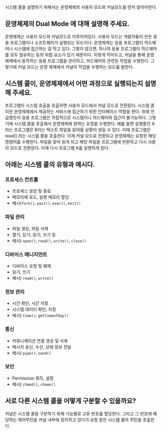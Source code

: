 시스템 콜을 설명하기 위해서는 운영체제의 사용자 모드와 커널모드를 먼저 알아야한다. 

## 운영체제의 Dual Mode 에 대해 설명해 주세요.

운영체제는 사용자 모드와 커널모드로 이루어져있다. 사용자 모드는 개발자들이 만든 응용 프로그램이나 소프트웨어가 실행되는 모드이다. 운영체제는 응용 프로그램이 하드웨어나 시스템에 접근하는 걸 막고 있다. 그렇지 않으면, 하나의 응용 프로그램이 하드웨어를 모두 점유하는 등의 위험 요소가 있기 때문이다. 이렇게 막아두고, 커널을 통해 운영 체제에서 동작하는 응용 프로그램을 관리하고, 하드웨어와 관련된 작업을 수행한다. 그렇기에 커널 모드는 운영 체제에서 커널이 작업을 수행하는 모드를 말한다. 

## 시스템 콜이, 운영체제에서 어떤 과정으로 실행되는지 설명해 주세요.

프로그램이 시스템 호출을 호출하면 사용자 모드에서 커널 모드로 전환된다. 시스템 콜이란 운영체제에서 제공하는 서비스에 접근하기 위한 인터페이스 역할을 한다. 위에 언급했듯이 응용 프로그램은 직접적으로 시스템이나 하드웨어와 접근이 불가능하다. 그렇기에 시스템 콜을 호출해서 운영체제에 원하는 요청을 수행한다. 예를 들면 실행중인 A 라는 프로그램은 B라는 텍스트 파일을 읽어올 상황이 생길 수 있다. 이때 프로그램은 read() 라는 시스템 콜을 호출한다. 이제 커널 모드로 전환되고 운영체제는 요청한 해당 명령어를 수행한다. 파일을 찾아 읽게 되고 해당 파일을 프로그램에 반환하고 다시 사용자 모드로 전환된다. 이제 다시 프로그램 A를 실행하게 된다.

## 아래는 시스템 콜의 유형과 예시다.

### 프로세스 컨트롤

- 프로세스 생성 및 종료
- 메모리에 로드, 실행 메모리 할당
- 예시)`fork()`, `wait()`, `exec()`, `exit()`

### 파일 관리

- 파일 생성, 파일 삭제
- 열기, 닫기, 읽기, 쓰기 등
- 예시) `open()`, `read()`, `write()`, `close()`

### 디바이스 매니지먼트

- 디바이스 요청 및 해제
- 읽기, 쓰기
- 예시) `read()`, `write()`

### 정보 관리

- 시간 확인, 시간 지정
- 시스템 데이터 확인, 지정
- 예시) `time()`, `gettimeofday()`

### 통신

- 커뮤니케이션 연결 생성 및 삭제
- 메시지 송신, 수신, 상태 정보 전달
- 예시) `pipe()`, `send()`

### 보안

- Permission 획득, 설정
- 예시) `chmod()`, `chown()`

## 서로 다른 시스템 콜을 어떻게 구분할 수 있을까요?

커널은 시스템 콜을 구분하기 위해 기능별로 고유 번호를 할당한다. 그리고 그 번호에 해당하는 제어루틴을 커널 내부에 정의하고 있다가 요청 받은 시스템 콜의 루틴을 호출한다.
